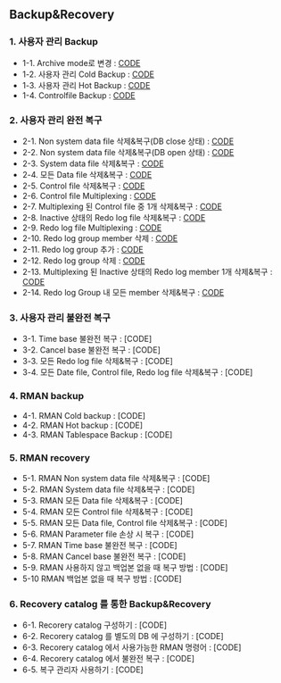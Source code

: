 ## Backup&Recovery

### 1. 사용자 관리 Backup
- 1-1. Archive mode로 변경 : [CODE](https://github.com/corvina1208/Oracle_Backup-Recovery/blob/main/1-1%20Archive%20mode%EB%A1%9C%20%EB%B3%80%EA%B2%BD.txt)
- 1-2. 사용자 관리 Cold Backup : [CODE](https://github.com/corvina1208/Oracle_Backup-Recovery/blob/main/1-2%20%EC%82%AC%EC%9A%A9%EC%9E%90%20%EA%B4%80%EB%A6%AC%20Cold%20Backup.txt)
- 1-3. 사용자 관리 Hot Backup : [CODE](https://github.com/corvina1208/Oracle_Backup-Recovery/blob/main/1-3%20%EC%82%AC%EC%9A%A9%EC%9E%90%20%EA%B4%80%EB%A6%AC%20Hot%20Backup.txt)
- 1-4. Controlfile Backup : [CODE](https://github.com/corvina1208/Oracle_Backup-Recovery/blob/main/1-4%20Controlfile%20Backup.txt)

### 2. 사용자 관리 완전 복구
- 2-1. Non system data file 삭제&복구(DB close 상태) : [CODE](https://github.com/corvina1208/Oracle_Backup-Recovery/blob/main/2-1%20Non%20system%20data%20file%20%EC%82%AD%EC%A0%9C%26%EB%B3%B5%EA%B5%AC(DB%20close%20%EC%83%81%ED%83%9C).txt)
- 2-2. Non system data file 삭제&복구(DB open 상태) : [CODE](https://github.com/corvina1208/Oracle_Backup-Recovery/blob/main/2-2%20Non%20system%20data%20file%20%EC%82%AD%EC%A0%9C%26%EB%B3%B5%EA%B5%AC(DB%20open%20%EC%83%81%ED%83%9C).txt)
- 2-3. System data file 삭제&복구 : [CODE](https://github.com/corvina1208/Oracle_Backup-Recovery/blob/main/2-3%20System%20data%20file%20%EC%82%AD%EC%A0%9C%26%EB%B3%B5%EA%B5%AC.txt)
- 2-4. 모든 Data file 삭제&복구 : [CODE](https://github.com/corvina1208/Oracle_Backup-Recovery/blob/main/2-4%20%EB%AA%A8%EB%93%A0%20Data%20file%20%EC%82%AD%EC%A0%9C%26%EB%B3%B5%EA%B5%AC.txt)
- 2-5. Control file 삭제&복구 : [CODE](https://github.com/corvina1208/Oracle_Backup-Recovery/blob/main/2-5%20Control%20file%20%EC%82%AD%EC%A0%9C%26%EB%B3%B5%EA%B5%AC.txt)
- 2-6. Control file Multiplexing : [CODE](https://github.com/corvina1208/Oracle_Backup-Recovery/blob/main/2-6%20Control%20file%20Multiplexing.txt)
- 2-7. Multiplexing 된 Control file 중 1개 삭제&복구 : [CODE](https://github.com/corvina1208/Oracle_Backup-Recovery/blob/main/2-7%20Multiplexing%20%EB%90%9C%20Control%20file%20%EC%A4%91%201%EA%B0%9C%20%EC%82%AD%EC%A0%9C%26%EB%B3%B5%EA%B5%AC.txt)
- 2-8. Inactive 상태의 Redo log file 삭제&복구 : [CODE](https://github.com/corvina1208/Oracle_Backup-Recovery/blob/main/2-8%20Inactive%20%EC%83%81%ED%83%9C%EC%9D%98%20Redo%20log%20file%20%EC%82%AD%EC%A0%9C%26%EB%B3%B5%EA%B5%AC.txt)
- 2-9. Redo log file Multiplexing : [CODE](https://github.com/corvina1208/Oracle_Backup-Recovery/blob/main/2-9%20Redo%20log%20file%20Multiplexing.txt)
- 2-10. Redo log group member 삭제 : [CODE](https://github.com/corvina1208/Oracle_Backup-Recovery/blob/main/2-10%20Redo%20log%20group%20member%20%EC%82%AD%EC%A0%9C.txt)
- 2-11. Redo log group 추가 : [CODE](https://github.com/corvina1208/Oracle_Backup-Recovery/blob/main/2-11%20Redo%20log%20group%20%EC%B6%94%EA%B0%80.txt)
- 2-12. Redo log group 삭제 : [CODE](https://github.com/corvina1208/Oracle_Backup-Recovery/blob/main/2-12%20Redo%20log%20group%20%EC%82%AD%EC%A0%9C.txt)
- 2-13. Multiplexing 된 Inactive 상태의 Redo log member 1개 삭제&복구 : [CODE](https://github.com/corvina1208/Oracle_Backup-Recovery/blob/main/2-13%20Multiplexing%20%EB%90%9C%20Inactive%20%EC%83%81%ED%83%9C%EC%9D%98%20Redo%20log%20member%201%EA%B0%9C%20%EC%82%AD%EC%A0%9C%26%EB%B3%B5%EA%B5%AC.txt)
- 2-14. Redo log Group 내 모든 member 삭제&복구 : [CODE](https://github.com/corvina1208/Oracle_Backup-Recovery/blob/main/2-14%20Redo%20log%20Group%20%EB%82%B4%20%EB%AA%A8%EB%93%A0%20member%20%EC%82%AD%EC%A0%9C%26%EB%B3%B5%EA%B5%AC.txt)

### 3. 사용자 관리 불완전 복구
- 3-1. Time base 불완전 복구 : [CODE]
- 3-2. Cancel base 불완전 복구 : [CODE]
- 3-3. 모든 Redo log file 삭제&복구 : [CODE]
- 3-4. 모든 Date file, Control file, Redo log file 삭제&복구 : [CODE]

### 4. RMAN backup
- 4-1. RMAN Cold backup : [CODE]
- 4-2. RMAN Hot backup : [CODE]
- 4-3. RMAN Tablespace Backup : [CODE]

### 5. RMAN recovery
- 5-1. RMAN Non system data file 삭제&복구 : [CODE]
- 5-2. RMAN System data file 삭제&복구 : [CODE]
- 5-3. RMAN 모든 Data file 삭제&복구 : [CODE]
- 5-4. RMAN 모든 Control file 삭제&복구 : [CODE]
- 5-5. RMAN 모든 Data file, Control file 삭제&복구 : [CODE]
- 5-6. RMAN Parameter file 손상 시 복구 : [CODE]
- 5-7. RMAN Time base 불완전 복구 : [CODE]
- 5-8. RMAN Cancel base 불완전 복구 : [CODE]
- 5-9. RMAN 사용하지 않고 백업본 없을 때 복구 방법 : [CODE]
- 5-10 RMAN 백업본 없을 때 복구 방법 : [CODE]

### 6. Recovery catalog 를 통한 Backup&Recovery
- 6-1. Recorery catalog 구성하기 : [CODE]
- 6-2. Recorery catalog 를 별도의 DB 에 구성하기 : [CODE]
- 6-3. Recorery catalog 에서 사용가능한 RMAN 명령어 : [CODE]
- 6-4. Recorery catalog 에서 불완전 복구 : [CODE]
- 6-5. 복구 관리자 사용하기 : [CODE]

